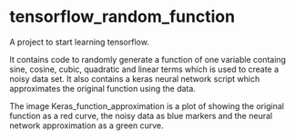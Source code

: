 # tensorflow_random_function
A project to start learning tensorflow. 

It contains code to randomly generate a function of one variable containg sine, cosine, cubic, quadratic and linear terms which is used to create a noisy data set. 
It also contains a keras neural network script which approximates the original function using the data.

The image Keras_function_approximation is a plot of showing the original function as a red curve, the noisy data as blue markers and the neural network approximation as a green curve.
